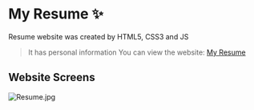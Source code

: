 # My Resume :sparkles:
Resume website was created by HTML5, CSS3 and JS
> It has personal information
You can view the website: [My Resume](https://youssefturkey.github.io/YoussefTurkey_CV/)

## Website Screens
![Resume.jpg](https://github.com/YoussefTurkey/YoussefTurkey_CV/blob/main/documents/mockup-cv.jpg)
